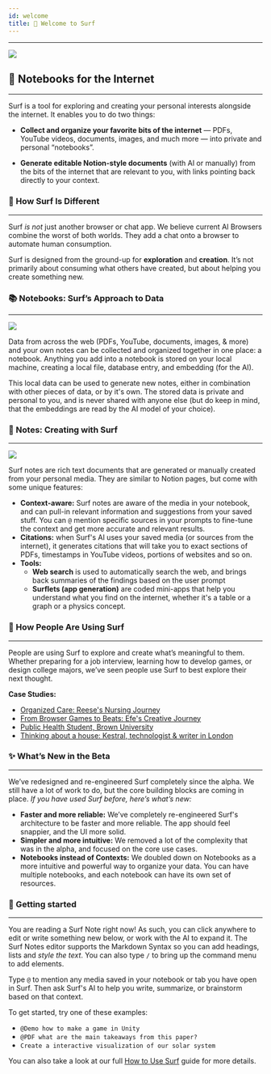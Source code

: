 ```yaml
---
id: welcome
title: 👋 Welcome to Surf
---
```


---

<img src="/assets/onboarding/surf-header.webp" />

## 📖 Notebooks for the Internet

---

Surf is a tool for exploring and creating your personal interests alongside the internet. It enables you to do two things:

- **Collect and organize your favorite bits of the internet** — PDFs, YouTube videos, documents, images, and much more — into private and personal “notebooks”.

- **Generate editable Notion-style documents** (with AI or manually) from the bits of the internet that are relevant to you, with links pointing back directly to your context.

<p></p>

### 💎 How Surf Is Different

---

Surf _is not_ just another browser or chat app. We believe current AI Browsers combine the worst of both worlds. They add a chat onto a browser to automate human consumption.

Surf is designed from the ground-up for **exploration** and **creation**. It’s not primarily about consuming what others have created, but about helping you create something new.

<p></p>

### 📚 Notebooks: Surf’s Approach to Data

---

<img src="/assets/onboarding/tty-context.png" />

Data from across the web (PDFs, YouTube, documents, images, & more) and your own notes can be collected and organized together in one place: a notebook. Anything you add into a notebook is stored on your local machine, creating a local file, database entry, and embedding (for the AI).

This local data can be used to generate new notes, either in combination with other pieces of data, or by it's own. The stored data is private and personal to you, and is never shared with anyone else (but do keep in mind, that the embeddings are read by the AI model of your choice).

<p></p>

### 📝 Notes: Creating with Surf

---

<img src="/assets/onboarding/note-pdf.png" />

Surf notes are rich text documents that are generated or manually created from your personal media. They are similar to Notion pages, but come with some unique features:

- **Context-aware:** Surf notes are aware of the media in your notebook, and can pull-in relevant information and suggestions from your saved stuff. You can `@` mention specific sources in your prompts to fine-tune the context and get more accurate and relevant results.
- **Citations:** when Surf's AI uses your saved media (or sources from the internet), it generates citations that will take you to exact sections of PDFs, timestamps in YouTube videos, portions of websites and so on.
- **Tools:**
  - **Web search** is used to automatically search the web, and brings back summaries of the findings based on the user prompt
  - **Surflets (app generation)** are coded mini-apps that help you understand what you find on the internet, whether it's a table or a graph or a physics concept.

<p></p>

### 👫 How People Are Using Surf

---

People are using Surf to explore and create what’s meaningful to them. Whether preparing for a job interview, learning how to develop games, or design college majors, we’ve seen people use Surf to best explore their next thought.

**Case Studies:**

- [Organized Care: Reese's Nursing Journey](https://deta.surf/people/reese)
- [From Browser Games to Beats: Efe's Creative Journey](https://deta.surf/people/efe)
- [Public Health Student, Brown University](https://deta.surf/people/2)
- [Thinking about a house: Kestral, technologist & writer in London](https://deta.surf/people/3)

<p></p>

### ✨ What’s New in the Beta

---

We’ve redesigned and re-engineered Surf completely since the alpha. We still have a lot of work to do, but the core building blocks are coming in place. _If you have used Surf before, here’s what’s new:_

- **Faster and more reliable:** We’ve completely re-engineered Surf's architecture to be faster and more reliable. The app should feel snappier, and the UI more solid.
- **Simpler and more intuitive:** We removed a lot of the complexity that was in the alpha, and focused on the core use cases.
- **Notebooks instead of Contexts:** We doubled down on Notebooks as a more intuitive and powerful way to organize your data. You can have multiple notebooks, and each notebook can have its own set of resources.

<p></p>

### 🚀 Getting started

---

You are reading a Surf Note right now! As such, you can click anywhere to edit or write something new below, or work with the AI to expand it. The Surf Notes editor supports the Markdown Syntax so you can add headings, lists and _style the text_. You can also type `/` to bring up the command menu to add elements.

Type `@` to mention any media saved in your notebook or tab you have open in Surf. Then ask Surf's AI to help you write, summarize, or brainstorm based on that context.

To get started, try one of these examples:

- `@Demo how to make a game in Unity`
- `@PDF what are the main takeaways from this paper?`
- `Create a interactive visualization of our solar system`

You can also take a look at our full [How to Use Surf]($GETTING_STARTED_LINK) guide for more details.

<p></p>
